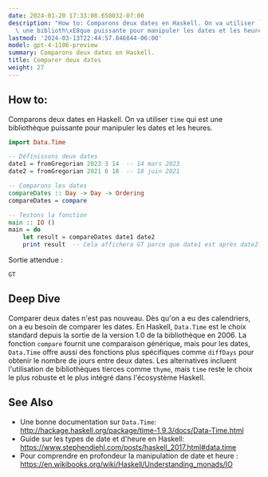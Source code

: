 ```yaml
---
date: 2024-01-20 17:33:08.658032-07:00
description: "How to: Comparons deux dates en Haskell. On va utiliser `time` qui est\
  \ une biblioth\xE8que puissante pour manipuler les dates et les heures."
lastmod: '2024-03-13T22:44:57.846844-06:00'
model: gpt-4-1106-preview
summary: Comparons deux dates en Haskell.
title: Comparer deux dates
weight: 27
---
```


## How to:
Comparons deux dates en Haskell. On va utiliser `time` qui est une bibliothèque puissante pour manipuler les dates et les heures.

```Haskell
import Data.Time

-- Définissons deux dates
date1 = fromGregorian 2023 3 14  -- 14 mars 2023
date2 = fromGregorian 2021 6 18  -- 18 juin 2021

-- Comparons les dates
compareDates :: Day -> Day -> Ordering
compareDates = compare

-- Testons la fonction
main :: IO ()
main = do
    let result = compareDates date1 date2
    print result  -- Cela affichera GT parce que date1 est après date2
```

Sortie attendue :

```
GT
```

## Deep Dive
Comparer deux dates n'est pas nouveau. Dès qu'on a eu des calendriers, on a eu besoin de comparer les dates. En Haskell, `Data.Time` est le choix standard depuis la sortie de la version 1.0 de la bibliothèque en 2006. La fonction `compare` fournit une comparaison générique, mais pour les dates, `Data.Time` offre aussi des fonctions plus spécifiques comme `diffDays` pour obtenir le nombre de jours entre deux dates. Les alternatives incluent l'utilisation de bibliothèques tierces comme `thyme`, mais `time` reste le choix le plus robuste et le plus intégré dans l'écosystème Haskell.

## See Also
- Une bonne documentation sur `Data.Time`: http://hackage.haskell.org/package/time-1.9.3/docs/Data-Time.html
- Guide sur les types de date et d'heure en Haskell: https://www.stephendiehl.com/posts/haskell_2017.html#data.time
- Pour comprendre en profondeur la manipulation de date et heure : https://en.wikibooks.org/wiki/Haskell/Understanding_monads/IO
